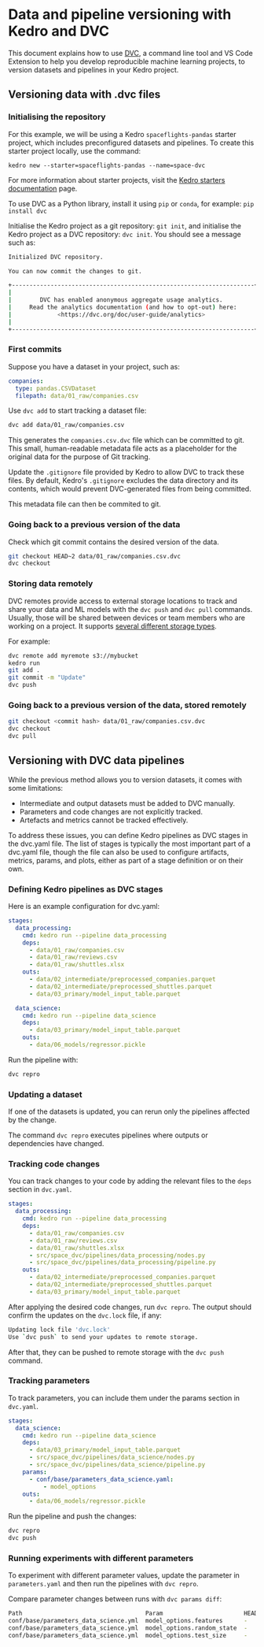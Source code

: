 # Data and pipeline versioning with Kedro and DVC

This document explains how to use [DVC](https://dvc.org/), a command line tool and VS Code Extension to help you develop reproducible machine learning projects, to version datasets and pipelines in your Kedro project.

## Versioning data with .dvc files

### Initialising the repository

For this example, we will be using a Kedro `spaceflights-pandas` starter project, which includes preconfigured datasets and pipelines. To create this starter project locally, use the command:

`kedro new --starter=spaceflights-pandas --name=space-dvc`

For more information about starter projects, visit the [Kedro starters documentation](https://docs.kedro.org/en/stable/starters/starters.html) page.

To use DVC as a Python library, install it using `pip` or `conda`, for example:
`pip install dvc`

Initialise the Kedro project as a git repository: `git init`, and initialise the Kedro project as a DVC repository: `dvc init`. You should see a message such as:

```bash
Initialized DVC repository.

You can now commit the changes to git.

+---------------------------------------------------------------------+
|                                                                     |
|        DVC has enabled anonymous aggregate usage analytics.         |
|     Read the analytics documentation (and how to opt-out) here:     |
|             <https://dvc.org/doc/user-guide/analytics>              |
|                                                                     |
+---------------------------------------------------------------------+
```

### First commits

Suppose you have a dataset in your project, such as:

```yaml
companies:
  type: pandas.CSVDataset
  filepath: data/01_raw/companies.csv
```

 Use `dvc add` to start tracking a dataset file:

 ```bash
 dvc add data/01_raw/companies.csv
 ```

This generates the `companies.csv.dvc` file which can be committed to git. This small, human-readable metadata file acts as a placeholder for the original data for the purpose of Git tracking.

 Update the `.gitignore` file provided by Kedro to allow DVC to track these files. By default, Kedro's `.gitignore` excludes the data directory and its contents, which would prevent DVC-generated files from being committed.

 This metadata file can then be commited to git.

 ### Going back to a previous version of the data

Check which git commit contains the desired version of the data.

```bash
git checkout HEAD~2 data/01_raw/companies.csv.dvc
dvc checkout
```

### Storing data remotely

DVC remotes provide access to external storage locations to track and share your data and ML models with the `dvc push` and `dvc pull` commands. Usually, those will be shared between devices or team members who are working on a project. It supports [several different storage types](https://dvc.org/doc/user-guide/data-management/remote-storage#supported-storage-types).

For example:

```bash
dvc remote add myremote s3://mybucket
kedro run
git add .
git commit -m "Update"
dvc push
```

### Going back to a previous version of the data, stored remotely

```bash
git checkout <commit hash> data/01_raw/companies.csv.dvc
dvc checkout
dvc pull
```

## Versioning with DVC data pipelines

While the previous method allows you to version datasets, it comes with some limitations:

- Intermediate and output datasets must be added to DVC manually.
- Parameters and code changes are not explicitly tracked.
- Artefacts and metrics cannot be tracked effectively.

To address these issues, you can define Kedro pipelines as DVC stages in the dvc.yaml file. The list of stages is typically the most important part of a dvc.yaml file, though the file can also be used to configure artifacts, metrics, params, and plots, either as part of a stage definition or on their own.

### Defining Kedro pipelines as DVC stages

Here is an example configuration for dvc.yaml:

```yaml
stages:
  data_processing:
    cmd: kedro run --pipeline data_processing
    deps:
      - data/01_raw/companies.csv
      - data/01_raw/reviews.csv
      - data/01_raw/shuttles.xlsx
    outs:
      - data/02_intermediate/preprocessed_companies.parquet
      - data/02_intermediate/preprocessed_shuttles.parquet
      - data/03_primary/model_input_table.parquet

  data_science:
    cmd: kedro run --pipeline data_science
    deps:
      - data/03_primary/model_input_table.parquet
    outs:
      - data/06_models/regressor.pickle
```

Run the pipeline with:

```bash
dvc repro
```

### Updating a dataset

If one of the datasets is updated, you can rerun only the pipelines affected by the change.

The command `dvc repro` executes pipelines where outputs or dependencies have changed.

### Tracking code changes

You can track changes to your code by adding the relevant files to the `deps` section in `dvc.yaml`.

```yaml
stages:
  data_processing:
    cmd: kedro run --pipeline data_processing
    deps:
      - data/01_raw/companies.csv
      - data/01_raw/reviews.csv
      - data/01_raw/shuttles.xlsx
      - src/space_dvc/pipelines/data_processing/nodes.py
      - src/space_dvc/pipelines/data_processing/pipeline.py
    outs:
      - data/02_intermediate/preprocessed_companies.parquet
      - data/02_intermediate/preprocessed_shuttles.parquet
      - data/03_primary/model_input_table.parquet
```

After applying the desired code changes, run `dvc repro`. The output should confirm the updates on the `dvc.lock` file, if any:

```bash
Updating lock file 'dvc.lock'
Use `dvc push` to send your updates to remote storage.
```

After that, they can be pushed to remote storage with the `dvc push` command.

### Tracking parameters

To track parameters, you can include them under the params section in `dvc.yaml`.

```yaml
stages:
  data_science:
    cmd: kedro run --pipeline data_science
    deps:
      - data/03_primary/model_input_table.parquet
      - src/space_dvc/pipelines/data_science/nodes.py
      - src/space_dvc/pipelines/data_science/pipeline.py
    params:
      - conf/base/parameters_data_science.yaml:
          - model_options
    outs:
      - data/06_models/regressor.pickle
```

Run the pipeline and push the changes:

```bash
dvc repro
dvc push
```

### Running experiments with different parameters

To experiment with different parameter values, update the parameter in `parameters.yaml` and then run the pipelines with `dvc repro`.

Compare parameter changes between runs with `dvc params diff`:

```bash
Path                                   Param                       HEAD    workspace
conf/base/parameters_data_science.yml  model_options.features      -       ['engines', 'passenger_capacity', 'crew', 'd_check_complete', 'moon_clearance_complete', 'iata_approved', 'company_rating', 'review_scores_rating']
conf/base/parameters_data_science.yml  model_options.random_state  -       3
conf/base/parameters_data_science.yml  model_options.test_size     -       0.2
```
